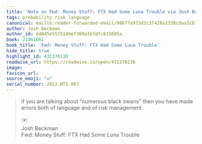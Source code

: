 ```yaml
---
title: 'Note on Fwd: Money Stuff: FTX Had Some Luna Trouble via Josh Beckman'
tags: probability risk language
canonical: mailto:reader-forwarded-email/98677a973d2c3f428a1338cdaa3cb7ec
author: Josh Beckman
author_id: 64845e5575140ef309a3b7dfc833685a
book: 21861061
book_title: 'Fwd: Money Stuff: FTX Had Some Luna Trouble'
hide_title: true
highlight_id: 432370136
readwise_url: https://readwise.io/open/432370136
image:
favicon_url:
source_emoji: "✉️"
serial_number: 2022.NTS.067
---
```

> if you are talking about “numerous black swans” then you have made errors both of language and of risk management.
> <div class="quoteback-footer"><div class="quoteback-avatar"><span class="mini-emoji"> ✉️</span></div><div class="quoteback-metadata"><div class="metadata-inner"><span style="display:none">FROM:</span><div aria-label="Josh Beckman" class="quoteback-author"> Josh Beckman</div><div aria-label="Fwd: Money Stuff: FTX Had Some Luna Trouble" class="quoteback-title"> Fwd: Money Stuff: FTX Had Some Luna Trouble</div></div></div></div>